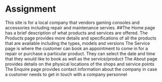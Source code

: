 # Assignment
This site is for a local company that vendors gaming consoles and accessories including repair and maintenance servies.
##The Home page 
has a brief description of what products and services are offered.
The Products page provides more details and specifications of all the products that are available including the types, models and versions
The Service page is where the customer can book an appointment to come in for a repair or purchase a particular product. They can select the date and time that they would like to book as well as the service/product
The About page provides details on the physical locations of the shops and service points
The Enquire page provides contact information about the company in case a customer needs to get in touch with a company personnel
